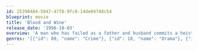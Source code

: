 ```yaml
---
id: 25398484-5047-47f8-9fc8-14de04748c54
blueprint: movie
title: 'Blood and Wine'
release_date: '1996-10-03'
overview: 'A man who has failed as a father and husband commits a heist to make money for his fledging business, but things become complicated when his wife interferes.'
genres: '[{"id": 80, "name": "Crime"}, {"id": 18, "name": "Drama"}, {"id": 53, "name": "Thriller"}]'
---
```

